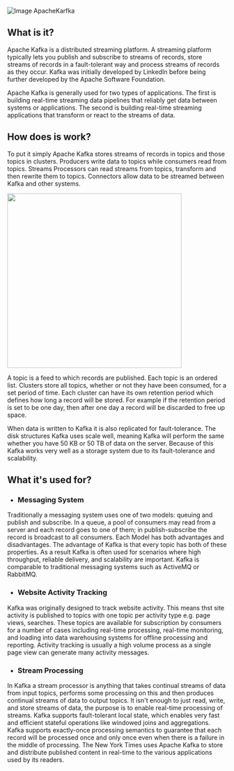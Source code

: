 ![Image ApacheKarfka](https://kafka.apache.org/images/logo.png)
## What is it?
Apache Kafka is a distributed streaming platform. A streaming platform typically lets you publish and subscribe to streams of records, store streams of records in a fault-tolerant way and process streams of records as they occur. Kafka was initially developed by LinkedIn before being further developed by the Apache Software Foundation.

Apache Kafka is generally used for two types of applications. The first is building real-time streaming data pipelines that reliably get data between systems or applications. The second is building real-time streaming applications that transform or react to the streams of data.
## How does is work?
To put it simply Apache Kafka stores streams of records in topics and those topics in clusters. Producers write data to topics while consumers read from topics. Streams Processors can read streams from topics, transform and then rewrite them to topics. Connectors allow data to be streamed between Kafka and other systems.

<img src="https://kafka.apache.org/10/images/kafka-apis.png" width="400" height="400">

A topic is a feed to which records are published. Each topic is an ordered list. Clusters store all topics, whether or not they have been consumed, for a set period of time. Each cluster can have its own retention period which defines how long a record will be stored. For example if the retention period is set to be one day, then after one day a record will be discarded to free up space.

When data is written to Kafka it is also replicated for fault-tolerance. The disk structures Kafka uses scale well, meaning Kafka will perform the same whether you have 50 KB or 50 TB of data on the server. Because of this Kafka works very well as a storage system due to its fault-tolerance and scalability.
## What it's used for?
* ### Messaging System
Traditionally a messaging system uses one of two models: queuing and publish and subscribe. In a queue, a pool of consumers may read from a server and each record goes to one of them; in publish-subscribe the record is broadcast to all consumers. Each Model has both advantages and disadvantages. The advantage of Kafka is that every topic has both of these properties. As a result Kafka is often used for scenarios where high throughput, reliable delivery, and scalability are important. Kafka is comparable to traditional messaging systems such as ActiveMQ or RabbitMQ.
* ### Website Activity Tracking
Kafka was originally designed to track website activity. This means thst site activity is published to topics with one topic per activity type e.g. page views, searches. These topics are available for subscription by consumers for a number of cases including real-time processing, real-time monitoring, and loading into data warehousing systems for offline processing and reporting. Activity tracking is usually a high volume process as a single page view can generate many activity messages.
* ### Stream Processing
In Kafka a stream processor is anything that takes continual streams of data from input topics, performs some processing on this and then produces continual streams of data to output topics. It isn't enough to just read, write, and store streams of data, the purpose is to enable real-time processing of streams. Kafka supports fault-tolerant local state, which enables very fast and efficient stateful operations like windowed joins and aggregations. Kafka supports exactly-once processing semantics to guarantee that each record will be processed once and only once even when there is a failure in the middle of processing. The New York Times uses Apache Kafka to store and distribute published content in real-time to the various applications used by its readers.
